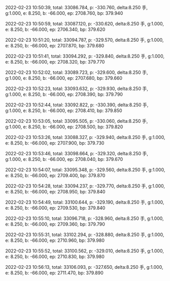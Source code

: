 2022-02-23 10:50:39, total: 33086.784, p: -330.760, delta:8.250 手, g:1.000, e: 8.250, b: -66.000, ep: 2708.760, bp: 379.940

2022-02-23 10:50:59, total: 33087.120, p: -330.620, delta:8.250 手, g:1.000, e: 8.250, b: -66.000, ep: 2706.340, bp: 379.620

2022-02-23 10:51:20, total: 33094.787, p: -329.570, delta:8.250 手, g:1.000, e: 8.250, b: -66.000, ep: 2707.870, bp: 379.680

2022-02-23 10:51:41, total: 33094.292, p: -329.840, delta:8.250 手, g:1.000, e: 8.250, b: -66.000, ep: 2708.320, bp: 379.770

2022-02-23 10:52:02, total: 33089.723, p: -329.600, delta:8.250 手, g:1.000, e: 8.250, b: -66.000, ep: 2707.680, bp: 379.660

2022-02-23 10:52:23, total: 33093.632, p: -329.930, delta:8.250 手, g:1.000, e: 8.250, b: -66.000, ep: 2708.390, bp: 379.790

2022-02-23 10:52:44, total: 33092.822, p: -330.390, delta:8.250 手, g:1.000, e: 8.250, b: -66.000, ep: 2708.410, bp: 379.850

2022-02-23 10:53:05, total: 33095.505, p: -330.060, delta:8.250 手, g:1.000, e: 8.250, b: -66.000, ep: 2708.500, bp: 379.820

2022-02-23 10:53:26, total: 33088.327, p: -329.940, delta:8.250 手, g:1.000, e: 8.250, b: -66.000, ep: 2707.900, bp: 379.730

2022-02-23 10:53:46, total: 33098.664, p: -329.320, delta:8.250 手, g:1.000, e: 8.250, b: -66.000, ep: 2708.040, bp: 379.670

2022-02-23 10:54:07, total: 33095.348, p: -329.560, delta:8.250 手, g:1.000, e: 8.250, b: -66.000, ep: 2709.400, bp: 379.870

2022-02-23 10:54:28, total: 33094.237, p: -329.770, delta:8.250 手, g:1.000, e: 8.250, b: -66.000, ep: 2708.950, bp: 379.840

2022-02-23 10:54:49, total: 33100.644, p: -329.190, delta:8.250 手, g:1.000, e: 8.250, b: -66.000, ep: 2709.530, bp: 379.840

2022-02-23 10:55:10, total: 33096.718, p: -328.960, delta:8.250 手, g:1.000, e: 8.250, b: -66.000, ep: 2709.360, bp: 379.790

2022-02-23 10:55:31, total: 33102.294, p: -328.880, delta:8.250 手, g:1.000, e: 8.250, b: -66.000, ep: 2710.960, bp: 379.980

2022-02-23 10:55:52, total: 33100.562, p: -329.010, delta:8.250 手, g:1.000, e: 8.250, b: -66.000, ep: 2710.830, bp: 379.980

2022-02-23 10:56:13, total: 33106.093, p: -327.650, delta:8.250 手, g:1.000, e: 8.250, b: -66.000, ep: 2711.470, bp: 379.890